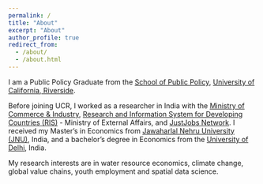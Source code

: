 ```yaml
---
permalink: /
title: "About"
excerpt: "About"
author_profile: true
redirect_from: 
  - /about/
  - /about.html
---
```


I am a Public Policy Graduate from the [School of Public Policy]( https://spp.ucr.edu), [University of California, Riverside](https://www.ucr.edu).

Before joining UCR, I worked as a researcher in India with the [Ministry of Commerce & Industry]( https://commerce.gov.in), [Research and Information System for Developing Countries (RIS)]( https://www.ris.org.in) - Ministry of External Affairs, and [JustJobs Network]( https://www.justjobsnetwork.org). I received my Master’s in Economics from [Jawaharlal Nehru University (JNU)]( https://www.jnu.ac.in/node), India, and a bachelor’s degree in Economics from the [University of Delhi]( http://www.du.ac.in), India. 

My research interests are in water resource economics, climate change, global value chains, youth employment and spatial data science.

